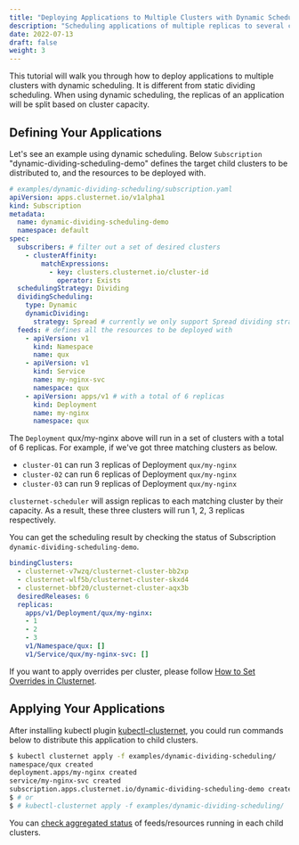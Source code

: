 ```yaml
---
title: "Deploying Applications to Multiple Clusters with Dynamic Scheduling"
description: "Scheduling applications of multiple replicas to several clusters by cluster capacity"
date: 2022-07-13
draft: false
weight: 3
---
```


This tutorial will walk you through how to deploy applications to multiple clusters with dynamic scheduling. It is
different from static dividing scheduling. When using dynamic scheduling, the replicas of an application will be split
based on cluster capacity.

## Defining Your Applications

Let's see an example using dynamic scheduling. Below `Subscription` "dynamic-dividing-scheduling-demo" defines the
target child clusters to be distributed to, and the resources to be deployed with.

```yaml
# examples/dynamic-dividing-scheduling/subscription.yaml
apiVersion: apps.clusternet.io/v1alpha1
kind: Subscription
metadata:
  name: dynamic-dividing-scheduling-demo
  namespace: default
spec:
  subscribers: # filter out a set of desired clusters
    - clusterAffinity:
        matchExpressions:
          - key: clusters.clusternet.io/cluster-id
            operator: Exists
  schedulingStrategy: Dividing
  dividingScheduling:
    type: Dynamic
    dynamicDividing:
      strategy: Spread # currently we only support Spread dividing strategy
  feeds: # defines all the resources to be deployed with
    - apiVersion: v1
      kind: Namespace
      name: qux
    - apiVersion: v1
      kind: Service
      name: my-nginx-svc
      namespace: qux
    - apiVersion: apps/v1 # with a total of 6 replicas
      kind: Deployment
      name: my-nginx
      namespace: qux
```

The `Deployment` qux/my-nginx above will run in a set of clusters with a total of 6 replicas. For example, if we've got
three matching clusters as below.

- `cluster-01` can run 3 replicas of Deployment `qux/my-nginx`
- `cluster-02` can run 6 replicas of Deployment `qux/my-nginx`
- `cluster-03` can run 9 replicas of Deployment `qux/my-nginx`

`clusternet-scheduler` will assign replicas to each matching cluster by their capacity. As a result, these three clusters
will run 1, 2, 3 replicas respectively.

You can get the scheduling result by checking the status of Subscription `dynamic-dividing-scheduling-demo`.

```yaml
bindingClusters:
  - clusternet-v7wzq/clusternet-cluster-bb2xp
  - clusternet-wlf5b/clusternet-cluster-skxd4
  - clusternet-bbf20/clusternet-cluster-aqx3b
  desiredReleases: 6
  replicas:
    apps/v1/Deployment/qux/my-nginx:
    - 1
    - 2
    - 3
    v1/Namespace/qux: []
    v1/Service/qux/my-nginx-svc: []
```

If you want to apply overrides per cluster, please
follow [How to Set Overrides in Clusternet](/docs/tutorials/multi-cluster-apps/setting-overrides/).

## Applying Your Applications

After installing kubectl plugin [kubectl-clusternet](/docs/kubectl-clusternet/), you could run commands below to
distribute this application to child clusters.

```bash
$ kubectl clusternet apply -f examples/dynamic-dividing-scheduling/
namespace/qux created
deployment.apps/my-nginx created
service/my-nginx-svc created
subscription.apps.clusternet.io/dynamic-dividing-scheduling-demo created
$ # or
$ # kubectl-clusternet apply -f examples/dynamic-dividing-scheduling/
```

You can [check aggregated status](docs/tutorials/multi-cluster-apps/aggregated-status/) of feeds/resources running in
each child clusters.

